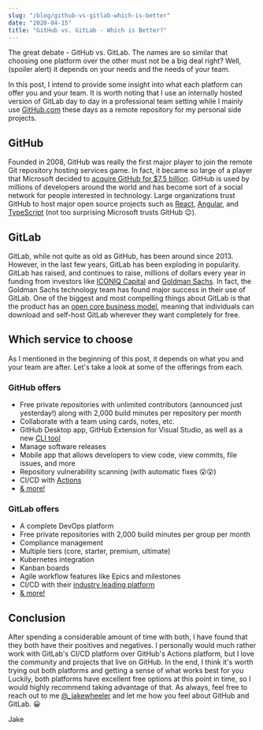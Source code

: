 ```yaml
---
slug: "/blog/github-vs-gitlab-which-is-better"
date: "2020-04-15"
title: "GitHub vs. GitLab - Which is Better?"
---
```


The great debate - GitHub vs. GitLab. The names are so similar that choosing one platform over the other must not be a big deal right? Well, (spoiler alert) it depends on your needs and the needs of your team.

In this post, I intend to provide some insight into what each platform can offer you and your team. It is worth noting that I use an internally hosted version of GitLab day to day in a professional team setting while I mainly use [GitHub.com](https://www.github.com/) these days as a remote repository for my personal side projects.

## GitHub

Founded in 2008, GitHub was really the first major player to join the remote Git repository hosting services game. In fact, it became so large of a player that Microsoft decided to [acquire GitHub for \$7.5 billion](https://news.microsoft.com/2018/06/04/microsoft-to-acquire-github-for-7-5-billion/). GitHub is used by millions of developers around the world and has become sort of a social network for people interested in technology. Large organizations trust GitHub to host major open source projects such as [React](https://github.com/facebook/react), [Angular](https://github.com/angular/angular), and [TypeScript](https://github.com/microsoft/TypeScript) (not too surprising Microsoft trusts GitHub 😉).

## GitLab

GitLab, while not quite as old as GitHub, has been around since 2013. However, in the last few years, GitLab has been exploding in popularity. GitLab has raised, and continues to raise, millions of dollars every year in funding from investors like [ICONIQ Capital](https://iconiqcapital.com/) and [Goldman Sachs](https://about.gitlab.com/customers/goldman-sachs/). In fact, the Goldman Sachs technology team has found major success in their use of GitLab. One of the biggest and most compelling things about GitLab is that the product has an [open core business model](https://en.wikipedia.org/wiki/Open-core_model), meaning that individuals can download and self-host GitLab wherever they want completely for free.

## Which service to choose

As I mentioned in the beginning of this post, it depends on what you and your team are after. Let's take a look at some of the offerings from each.

### GitHub offers

- Free private repositories with unlimited contributors (announced just yesterday!) along with 2,000 build minutes per repository per month
- Collaborate with a team using cards, notes, etc.
- GitHub Desktop app, GitHub Extension for Visual Studio, as well as a new [CLI tool](https://cli.github.com/)
- Manage software releases
- Mobile app that allows developers to view code, view commits, file issues, and more
- Repository vulnerability scanning (with automatic fixes 😮😮)
- CI/CD with [Actions](https://github.com/features/actions)
- [& more!](https://github.com/features)

### GitLab offers

- A complete DevOps platform
- Free private repositories with 2,000 build minutes per group per month
- Compliance management
- Multiple tiers (core, starter, premium, ultimate)
- Kubernetes integration
- Kanban boards
- Agile workflow features like Epics and milestones
- CI/CD with their [industry leading platform](https://about.gitlab.com/stages-devops-lifecycle/continuous-integration/)
- [& more!](https://about.gitlab.com/features/)

## Conclusion

After spending a considerable amount of time with both, I have found that they both have their positives and negatives. I personally would much rather work with GitLab's CI/CD platform over GitHub's Actions platform, but I love the community and projects that live on GitHub. In the end, I think it's worth trying out both platforms and getting a sense of what works best for you Luckily, both platforms have excellent free options at this point in time, so I would highly recommend taking advantage of that.
As always, feel free to reach out to me [@\_jakewheeler](https://twitter.com/_jakewheeler) and let me how you feel about GitHub and GitLab. 😀

Jake
